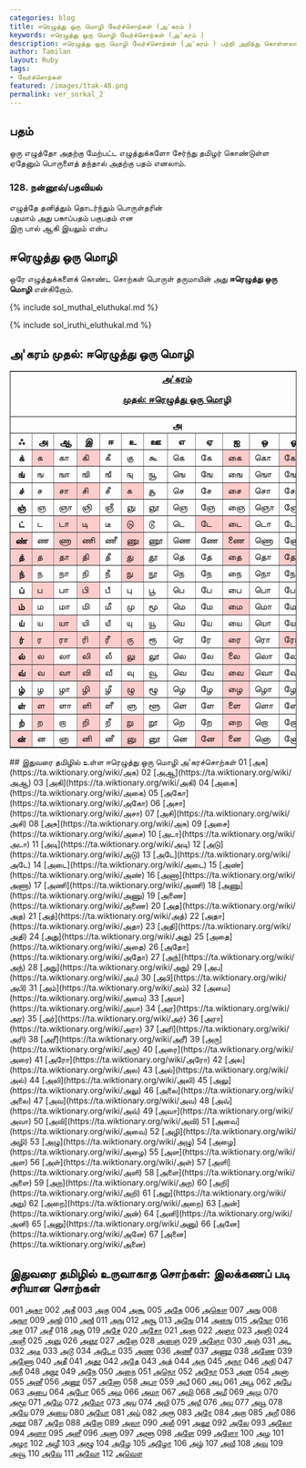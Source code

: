 ```yaml
---  
categories: blog  
title: ஈரெழுத்து ஒரு மொழி வேர்ச்சொற்கள் (அ'கரம் )
keywords: ஈரெழுத்து ஒரு மொழி வேர்ச்சொற்கள் (அ'கரம் )
description: ஈரெழுத்து ஒரு மொழி வேர்ச்சொற்கள் (அ'கரம் ) பற்றி அறிந்து கொள்ளலாம்.  
author: Tamilan  
layout: Ruby  
tags:  
- வேர்ச்சொற்கள்  
featured: /images/ttak-48.png  
permalink: ver_sorkal_2
---  
```


## பதம்  
ஒரு எழுத்தோ அதற்கு மேற்பட்ட எழுத்துக்களோ சேர்ந்து தமிழர் கொண்டுள்ள ஏதேனும் பொருளைத் தந்தால் அதற்கு பதம் எனலாம்.  
  

### 128. நன்னூல்/பதவியல்  
எழுத்தே தனித்தும் தொடர்ந்தும் பொருள்தரின்  
பதமாம் அது பகாப்பதம் பகுபதம் என  
இரு பால் ஆகி இயலும் என்ப  
  

## ஈரெழுத்து ஒரு மொழி  
ஒரே எழுத்துக்களைக் கொண்ட சொற்கள் பொருள் தருமாயின் அது **ஈரெழுத்து ஒரு மொழி** என்கிறோம்.  

{% include sol_muthal_eluthukal.md %}

{% include sol_iruthi_eluthukal.md %}

## அ'கரம் முதல்: ஈரெழுத்து ஒரு மொழி

<table border="1" cellpadding="0" cellspacing="0">
<tbody>
<tr>
<td colspan="13" rowspan="1" align="center" valign="top"><u><b>அ'கரம்

முதல்: </b></u><u><b>ஈரெழுத்து ஒரு மொழி</b></u><br>
</td>
</tr>
<tr>
<th colspan="13" rowspan="1">அ</th>
</tr>
<tr>
<th>ஃ </th>
<th>அ</th>
<th>ஆ</th>
<th>இ</th>
<th>ஈ</th>
<th>உ</th>
<th>ஊ</th>
<th>எ</th>
<th>ஏ</th>
<th>ஐ</th>
<th>ஒ</th>
<th>ஓ</th>
<th>ஔ</th>
</tr>
<tr>
<th>க்</th>
<td bgcolor="#ffcccc">க</td>
<td>கா</td>
<td bgcolor="#ffcccc">கி</td>
<td>கீ</td>
<td>கு</td>
<td>கூ</td>
<td>கெ</td>
<td>கே</td>
<td bgcolor="#ffcccc">கை</td>
<td>கொ</td>
<td bgcolor="#ffcccc">கோ</td>
<td>கௌ</td>
</tr>
<tr>
<th>ங்</th>
<td>ங</td>
<td>ஙா</td>
<td>ஙி</td>
<td>ஙீ</td>
<td>ஙு</td>
<td>ஙூ</td>
<td>ஙெ</td>
<td>ஙே</td>
<td>ஙை</td>
<td>ஙொ</td>
<td>ஙோ</td>
<td>ஙௌ</td>
</tr>
<tr>
<th>ச்</th>
<td>ச</td>
<td bgcolor="#ffcccc">சா</td>
<td bgcolor="#ffcccc">சி</td>
<td>சீ</td>
<td bgcolor="#ffcccc">சு</td>
<td>சூ</td>
<td>செ</td>
<td>சே</td>
<td bgcolor="#ffcccc">சை</td>
<td>சொ</td>
<td>சோ</td>
<td>சௌ</td>
</tr>
<tr>
<th>ஞ்</th>
<td>ஞ</td>
<td>ஞா</td>
<td>ஞி</td>
<td>ஞீ</td>
<td>ஞு</td>
<td>ஞூ</td>
<td>ஞெ</td>
<td>ஞே</td>
<td>ஞை</td>
<td>ஞொ</td>
<td>ஞோ</td>
<td>ஞௌ</td>
</tr>
<tr>
<th>ட்</th>
<td>ட</td>
<td bgcolor="#ffcccc">டா</td>
<td bgcolor="#ffcccc">டி</td>
<td>டீ</td>
<td bgcolor="#ffcccc">டு</td>
<td>டூ</td>
<td>டெ</td>
<td bgcolor="#ffcccc">டே</td>
<td bgcolor="#ffcccc">டை</td>
<td>டொ</td>
<td>டோ</td>
<td>டௌ</td>
</tr>
<tr>
<th bgcolor="#ffcccc">ண்</th>
<td>ண</td>
<td bgcolor="#ffcccc">ணா</td>
<td bgcolor="#ffcccc">ணி</td>
<td>ணீ</td>
<td bgcolor="#ffcccc">ணு</td>
<td>ணூ</td>
<td>ணெ</td>
<td>ணே</td>
<td bgcolor="#ffcccc">ணை</td>
<td>ணொ</td>
<td>ணோ</td>
<td>ணௌ</td>
</tr>
<tr>
<th bgcolor="#ffcccc">த்</th>
<td bgcolor="#ffcccc">த</td>
<td bgcolor="#ffcccc">தா</td>
<td bgcolor="#ffcccc">தி</td>
<td>தீ</td>
<td bgcolor="#ffcccc">து</td>
<td>தூ</td>
<td>தெ</td>
<td>தே</td>
<td bgcolor="#ffcccc">தை</td>
<td>தொ</td>
<td bgcolor="#ffcccc">தோ</td>
<td>தௌ</td>
</tr>
<tr>
<th bgcolor="#ffcccc">ந்</th>
<td>ந</td>
<td>நா</td>
<td>நி</td>
<td>நீ</td>
<td bgcolor="#ffcccc">நு</td>
<td>நூ</td>
<td>நெ</td>
<td>நே</td>
<td>நை</td>
<td>நொ</td>
<td>நோ</td>
<td>நௌ</td>
</tr>
<tr>
<th>ப்</th>
<td bgcolor="#ffcccc">ப</td>
<td>பா</td>
<td bgcolor="#ffcccc">பி</td>
<td>பீ</td>
<td>பு</td>
<td>பூ</td>
<td>பெ</td>
<td>பே</td>
<td>பை</td>
<td>பொ</td>
<td>போ</td>
<td>பௌ</td>
</tr>
<tr>
<th bgcolor="#ffcccc">ம்</th>
<td>ம</td>
<td>மா</td>
<td>மி</td>
<td>மீ</td>
<td>மு</td>
<td>மூ</td>
<td>மெ</td>
<td>மே</td>
<td bgcolor="#ffcccc">மை</td>
<td>மொ</td>
<td>மோ</td>
<td>மௌ</td>
</tr>
<tr>
<th>ய்</th>
<td>ய</td>
<td bgcolor="#ffcccc">யா</td>
<td>யி</td>
<td>யீ</td>
<td>யு</td>
<td>யூ</td>
<td>யெ</td>
<td>யே</td>
<td>யை</td>
<td>யொ</td>
<td>யோ</td>
<td>யௌ</td>
</tr>
<tr>
<th bgcolor="#ffcccc">ர்</th>
<td bgcolor="#ffcccc">ர</td>
<td bgcolor="#ffcccc">ரா</td>
<td bgcolor="#ffcccc">ரி</td>
<td bgcolor="#ffcccc">ரீ</td>
<td bgcolor="#ffcccc">ரு</td>
<td>ரூ</td>
<td>ரெ</td>
<td>ரே</td>
<td bgcolor="#ffcccc">ரை</td>
<td>ரொ</td>
<td bgcolor="#ffcccc">ரோ</td>
<td>ரௌ</td>
</tr>
<tr>
<th bgcolor="#ffcccc">ல்</th>
<td bgcolor="#ffcccc">ல</td>
<td>லா</td>
<td bgcolor="#ffcccc">லி</td>
<td>லீ</td>
<td bgcolor="#ffcccc">லு</td>
<td>லூ</td>
<td>லெ</td>
<td>லே</td>
<td bgcolor="#ffcccc">லை</td>
<td>லொ</td>
<td>லோ</td>
<td>லௌ</td>
</tr>
<tr>
<th bgcolor="#ffcccc">வ்</th>
<td bgcolor="#ffcccc">வ</td>
<td bgcolor="#ffcccc">வா</td>
<td bgcolor="#ffcccc">வி</td>
<td>வீ</td>
<td>வு</td>
<td>வூ</td>
<td>வெ</td>
<td>வே</td>
<td bgcolor="#ffcccc">வை</td>
<td>வொ</td>
<td>வோ</td>
<td>வௌ</td>
</tr>
<tr>
<th>ழ்</th>
<td>ழ</td>
<td>ழா</td>
<td bgcolor="#ffcccc">ழி</td>
<td>ழீ</td>
<td bgcolor="#ffcccc">ழு</td>
<td>ழூ</td>
<td>ழெ</td>
<td>ழே</td>
<td bgcolor="#ffcccc">ழை</td>
<td>ழொ</td>
<td>ழோ</td>
<td>ழௌ</td>
</tr>
<tr>
<th>ள்</th>
<td bgcolor="#ffcccc">ள</td>
<td>ளா</td>
<td bgcolor="#ffcccc">ளி</td>
<td>ளீ</td>
<td>ளு</td>
<td>ளூ</td>
<td>ளெ</td>
<td>ளே</td>
<td bgcolor="#ffcccc">ளை</td>
<td>ளொ</td>
<td>ளோ</td>
<td>ளௌ</td>
</tr>
<tr>
<th>ற்</th>
<td bgcolor="#ffcccc">ற</td>
<td>றா</td>
<td bgcolor="#ffcccc">றி</td>
<td>றீ</td>
<td bgcolor="#ffcccc">று</td>
<td>றூ</td>
<td>றெ</td>
<td>றே</td>
<td bgcolor="#ffcccc">றை</td>
<td>றொ</td>
<td>றோ</td>
<td>றௌ</td>
</tr>
<tr>
<th bgcolor="#ffcccc">ன்</th>
<td>ன</td>
<td>னா</td>
<td bgcolor="#ffcccc">னி</td>
<td>னீ</td>
<td bgcolor="#ffcccc">னு</td>
<td>னூ</td>
<td>னெ</td>
<td bgcolor="#ffcccc">னே</td>
<td bgcolor="#ffcccc">னை</td>
<td>னொ</td>
<td>னோ</td>
<td>னௌ</td>
</tr>
</tbody>
</table>
## இதுவரை தமிழில் உள்ள ஈரெழுத்து ஒரு மொழி அ'கரச்சொற்கள்
01 [அக](https://ta.wiktionary.org/wiki/அக)
02 [அஆ](https://ta.wiktionary.org/wiki/அஆ)
03 [அகி](https://ta.wiktionary.org/wiki/அகி)
04 [அகை](https://ta.wiktionary.org/wiki/அகை)
05 [அகோ](https://ta.wiktionary.org/wiki/அகோ)
06 [அசா](https://ta.wiktionary.org/wiki/அசா)
07 [அசி](https://ta.wiktionary.org/wiki/அசி)
08 [அசு](https://ta.wiktionary.org/wiki/அசு)
09 [அசை](https://ta.wiktionary.org/wiki/அசை)
10 [அடா](https://ta.wiktionary.org/wiki/அடா)
11 [அடி](https://ta.wiktionary.org/wiki/அடி)
12 [அடு](https://ta.wiktionary.org/wiki/அடு)
13 [அடே](https://ta.wiktionary.org/wiki/அடே)
14 [அடை](https://ta.wiktionary.org/wiki/அடை)
15 [அண்](https://ta.wiktionary.org/wiki/அண்)
16 [அணா](https://ta.wiktionary.org/wiki/அணா)
17 [அணி](https://ta.wiktionary.org/wiki/அணி)
18 [அணு](https://ta.wiktionary.org/wiki/அணு)
19 [அணை](https://ta.wiktionary.org/wiki/அணை)
20 [அத](https://ta.wiktionary.org/wiki/அத)
21 [அத்](https://ta.wiktionary.org/wiki/அத்)
22 [அதா](https://ta.wiktionary.org/wiki/அதா)
23 [அதி](https://ta.wiktionary.org/wiki/அதி)
24 [அது](https://ta.wiktionary.org/wiki/அது)
25 [அதை](https://ta.wiktionary.org/wiki/அதை)
26 [அதோ](https://ta.wiktionary.org/wiki/அதோ)
27 [அந்](https://ta.wiktionary.org/wiki/அந்)
28 [அநு](https://ta.wiktionary.org/wiki/அநு)
29 [அப](https://ta.wiktionary.org/wiki/அப)
30 [அபி](https://ta.wiktionary.org/wiki/அபி)
31 [அம்](https://ta.wiktionary.org/wiki/அம்)
32 [அமை](https://ta.wiktionary.org/wiki/அமை)
33 [அயா](https://ta.wiktionary.org/wiki/அயா)
34 [அர](https://ta.wiktionary.org/wiki/அர)
35 [அர்](https://ta.wiktionary.org/wiki/அர்)
36 [அரா](https://ta.wiktionary.org/wiki/அரா)
37 [அரி](https://ta.wiktionary.org/wiki/அரி)
38 [அரீ](https://ta.wiktionary.org/wiki/அரீ)
39 [அரு](https://ta.wiktionary.org/wiki/அரு)
40 [அரை](https://ta.wiktionary.org/wiki/அரை)
41 [அரோ](https://ta.wiktionary.org/wiki/அரோ)
42 [அல](https://ta.wiktionary.org/wiki/அல)
43 [அல்](https://ta.wiktionary.org/wiki/அல்)
44 [அலி](https://ta.wiktionary.org/wiki/அலி)
45 [அலு](https://ta.wiktionary.org/wiki/அலு)
46 [அலை](https://ta.wiktionary.org/wiki/அலை)
47 [அவ](https://ta.wiktionary.org/wiki/அவ)
48 [அவ்](https://ta.wiktionary.org/wiki/அவ்)
49 [அவா](https://ta.wiktionary.org/wiki/அவா)
50 [அவி](https://ta.wiktionary.org/wiki/அவி)
51 [அவை](https://ta.wiktionary.org/wiki/அவை)
52 [அழி](https://ta.wiktionary.org/wiki/அழி)
53 [அழு](https://ta.wiktionary.org/wiki/அழு)
54 [அழை](https://ta.wiktionary.org/wiki/அழை)
55 [அள](https://ta.wiktionary.org/wiki/அள)
56 [அள்](https://ta.wiktionary.org/wiki/அள்)
57 [அளி](https://ta.wiktionary.org/wiki/அளி)
58 [அளை](https://ta.wiktionary.org/wiki/அளை)
59 [அற](https://ta.wiktionary.org/wiki/அற)
60 [அறி](https://ta.wiktionary.org/wiki/அறி)
61 [அறு](https://ta.wiktionary.org/wiki/அறு)
62 [அறை](https://ta.wiktionary.org/wiki/அறை)
63 [அன்](https://ta.wiktionary.org/wiki/அன்)
64 [அனி](https://ta.wiktionary.org/wiki/அனி)
65 [அனு](https://ta.wiktionary.org/wiki/அனு)
66 [அனே](https://ta.wiktionary.org/wiki/அனே)
67 [அனை](https://ta.wiktionary.org/wiki/அனை)
    
##  இதுவரை தமிழில் உருவாகாத சொற்கள்: இலக்கணப் படி சரியான சொற்கள்
    
001 [அகா](https://ta.wiktionary.org/wiki/அகா)
002 [அகீ](https://ta.wiktionary.org/wiki/அகீ)
003 [அகு](https://ta.wiktionary.org/wiki/அகு)
004 [அகூ](https://ta.wiktionary.org/wiki/அகூ)
005 [அகே](https://ta.wiktionary.org/wiki/அகே)
006 [அகௌ](https://ta.wiktionary.org/wiki/அகௌ)
007 [அங](https://ta.wiktionary.org/wiki/அங)
008 [அஙா](https://ta.wiktionary.org/wiki/அஙா)
009 [அஙி](https://ta.wiktionary.org/wiki/அஙி)
010 [அஙீ](https://ta.wiktionary.org/wiki/அஙீ)
011 [அஙு](https://ta.wiktionary.org/wiki/அஙு)
012 [அஙூ](https://ta.wiktionary.org/wiki/அஙூ)
013 [அஙே](https://ta.wiktionary.org/wiki/அஙே)
014 [அஙை](https://ta.wiktionary.org/wiki/அஙை)
015 [அஙோ](https://ta.wiktionary.org/wiki/அஙோ)
016 [அச](https://ta.wiktionary.org/wiki/அச)
017 [அசீ](https://ta.wiktionary.org/wiki/அசீ)
018 [அசூ](https://ta.wiktionary.org/wiki/அசூ)
019 [அசே](https://ta.wiktionary.org/wiki/அசே)
020 [அசோ](https://ta.wiktionary.org/wiki/அசோ)
021 [அஞ](https://ta.wiktionary.org/wiki/அஞ)
022 [அஞா](https://ta.wiktionary.org/wiki/அஞா)
023 [அஞி](https://ta.wiktionary.org/wiki/அஞி)
024 [அஞீ](https://ta.wiktionary.org/wiki/அஞீ)
025 [அஞு](https://ta.wiktionary.org/wiki/அஞு)
026 [அஞூ](https://ta.wiktionary.org/wiki/அஞூ)
027 [அஞே](https://ta.wiktionary.org/wiki/அஞே)
028 [அஞை](https://ta.wiktionary.org/wiki/அஞை)
029 [அஞோ](https://ta.wiktionary.org/wiki/அஞோ)
030 [அஞ்](https://ta.wiktionary.org/wiki/அஞ்)
031 [அட](https://ta.wiktionary.org/wiki/அட)
032 [அடீ](https://ta.wiktionary.org/wiki/அடீ)
033 [அடூ](https://ta.wiktionary.org/wiki/அடூ)
034 [அடோ](https://ta.wiktionary.org/wiki/அடோ)
035 [அண](https://ta.wiktionary.org/wiki/அண)
036 [அணீ](https://ta.wiktionary.org/wiki/அணீ)
037 [அணூ](https://ta.wiktionary.org/wiki/அணூ)
038 [அணே](https://ta.wiktionary.org/wiki/அணே)
039 [அணோ](https://ta.wiktionary.org/wiki/அணோ)
040 [அதீ](https://ta.wiktionary.org/wiki/அதீ)
041 [அதூ](https://ta.wiktionary.org/wiki/அதூ)
042 [அதே](https://ta.wiktionary.org/wiki/அதே)
043 [அத்](https://ta.wiktionary.org/wiki/அத்)
044 [அந](https://ta.wiktionary.org/wiki/அந)
045 [அநா](https://ta.wiktionary.org/wiki/அநா)
046 [அநி](https://ta.wiktionary.org/wiki/அநி)
047 [அநீ](https://ta.wiktionary.org/wiki/அநீ)
048 [அநூ](https://ta.wiktionary.org/wiki/அநூ)
049 [அநே](https://ta.wiktionary.org/wiki/அநே)
050 [அநை](https://ta.wiktionary.org/wiki/அநை)
051 [அநொ](https://ta.wiktionary.org/wiki/அநொ)
052 [அநோ](https://ta.wiktionary.org/wiki/அநோ)
053 [அன](https://ta.wiktionary.org/wiki/அன)
054 [அனா](https://ta.wiktionary.org/wiki/அனா)
055 [அனீ](https://ta.wiktionary.org/wiki/அனீ)
056 [அனூ](https://ta.wiktionary.org/wiki/அனூ)
057 [அனோ](https://ta.wiktionary.org/wiki/அனோ)
058 [அபா](https://ta.wiktionary.org/wiki/அபா)
059 [அபீ](https://ta.wiktionary.org/wiki/அபீ)
060 [அபு](https://ta.wiktionary.org/wiki/அபு)
061 [அபூ](https://ta.wiktionary.org/wiki/அபூ)
062 [அபே](https://ta.wiktionary.org/wiki/அபே)
063 [அபை](https://ta.wiktionary.org/wiki/அபை)
064 [அபோ](https://ta.wiktionary.org/wiki/அபோ)
065 [அம](https://ta.wiktionary.org/wiki/அம)
066 [அமா](https://ta.wiktionary.org/wiki/அமா)
067 [அமி](https://ta.wiktionary.org/wiki/அமி)
068 [அமீ](https://ta.wiktionary.org/wiki/அமீ)
069 [அமு](https://ta.wiktionary.org/wiki/அமு)
070 [அமூ](https://ta.wiktionary.org/wiki/அமூ)
071 [அமே](https://ta.wiktionary.org/wiki/அமே)
072 [அமோ](https://ta.wiktionary.org/wiki/அமோ)
073 [அய](https://ta.wiktionary.org/wiki/அய)
074 [அயி](https://ta.wiktionary.org/wiki/அயி)
075 [அயீ](https://ta.wiktionary.org/wiki/அயீ)
076 [அயு](https://ta.wiktionary.org/wiki/அயு)
077 [அயூ](https://ta.wiktionary.org/wiki/அயூ)
078 [அயே](https://ta.wiktionary.org/wiki/அயே)
079 [அயை](https://ta.wiktionary.org/wiki/அயை)
080 [அயோ](https://ta.wiktionary.org/wiki/அயோ)
081 [அய்](https://ta.wiktionary.org/wiki/அய்)
082 [அரூ](https://ta.wiktionary.org/wiki/அரூ)
083 [அரே](https://ta.wiktionary.org/wiki/அரே)
084 [அறா](https://ta.wiktionary.org/wiki/அறா)
085 [அறீ](https://ta.wiktionary.org/wiki/அறீ)
086 [அறூ](https://ta.wiktionary.org/wiki/அறூ)
087 [அறே](https://ta.wiktionary.org/wiki/அறே)
088 [அறோ](https://ta.wiktionary.org/wiki/அறோ)
089 [அலா](https://ta.wiktionary.org/wiki/அலா)
090 [அலீ](https://ta.wiktionary.org/wiki/அலீ)
091 [அலூ](https://ta.wiktionary.org/wiki/அலூ)
092 [அலே](https://ta.wiktionary.org/wiki/அலே)
093 [அலோ](https://ta.wiktionary.org/wiki/அலோ)
094 [அளா](https://ta.wiktionary.org/wiki/அளா)
095 [அளீ](https://ta.wiktionary.org/wiki/அளீ)
096 [அளு](https://ta.wiktionary.org/wiki/அளு)
097 [அளூ](https://ta.wiktionary.org/wiki/அளூ)
098 [அளே](https://ta.wiktionary.org/wiki/அளே)
099 [அளோ](https://ta.wiktionary.org/wiki/அளோ)
100 [அழ](https://ta.wiktionary.org/wiki/அழ)
101 [அழா](https://ta.wiktionary.org/wiki/அழா)
102 [அழீ](https://ta.wiktionary.org/wiki/அழீ)
103 [அழூ](https://ta.wiktionary.org/wiki/அழூ)
104 [அழே](https://ta.wiktionary.org/wiki/அழே)
105 [அழோ](https://ta.wiktionary.org/wiki/அழோ)
106 [அழ்](https://ta.wiktionary.org/wiki/அழ்)
107 [அவீ](https://ta.wiktionary.org/wiki/அவீ)
108 [அவு](https://ta.wiktionary.org/wiki/அவு)
109 [அவூ](https://ta.wiktionary.org/wiki/அவூ)
110 [அவே](https://ta.wiktionary.org/wiki/அவே)
111 [அவோ](https://ta.wiktionary.org/wiki/அவோ)
112 [அவௌ](https://ta.wiktionary.org/wiki/அவௌ)